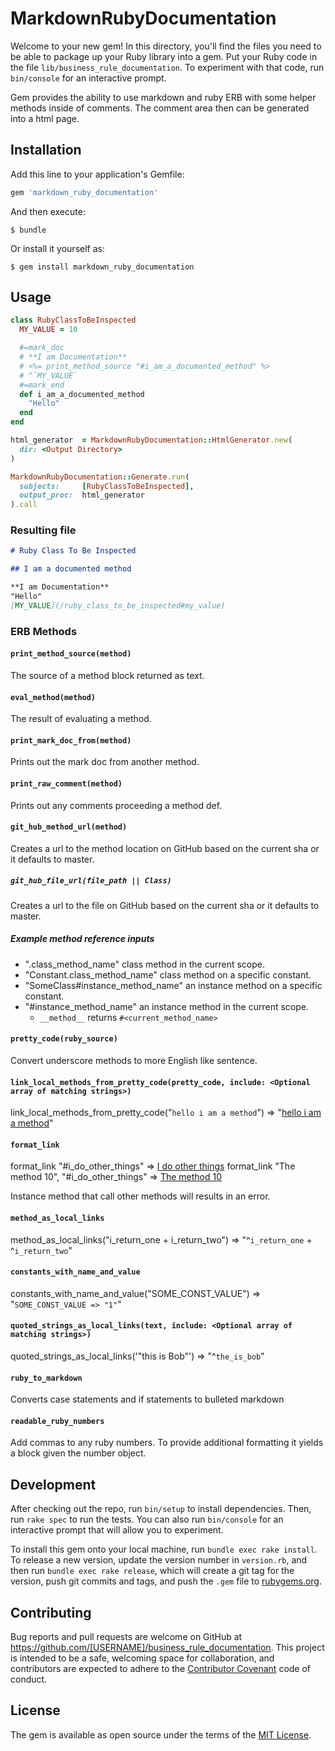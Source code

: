 # MarkdownRubyDocumentation

Welcome to your new gem! In this directory, you'll find the files you need to be able to package up your Ruby library into a gem. Put your Ruby code in the file `lib/business_rule_documentation`. To experiment with that code, run `bin/console` for an interactive prompt.

Gem provides the ability to use markdown and ruby ERB with some helper methods inside of comments. The comment area then can be generated into a html page.

## Installation

Add this line to your application's Gemfile:

```ruby
gem 'markdown_ruby_documentation'
```

And then execute:

    $ bundle

Or install it yourself as:

    $ gem install markdown_ruby_documentation

## Usage

```ruby
class RubyClassToBeInspected
  MY_VALUE = 10

  #=mark_doc
  # **I am Documentation**
  # <%= print_method_source "#i_am_a_documented_method" %>
  # ^`MY_VALUE`
  #=mark_end
  def i_am_a_documented_method
    "Hello"
  end
end

html_generator  = MarkdownRubyDocumentation::HtmlGenerator.new(
  dir: <Output Directory>
)

MarkdownRubyDocumentation::Generate.run(
  subjects:     [RubyClassToBeInspected], 
  output_proc:  html_generator
).call
```

### Resulting file

```markdown
# Ruby Class To Be Inspected

## I am a documented method

**I am Documentation**
"Hello"
[MY_VALUE](/ruby_class_to_be_inspected#my_value)

```

### ERB Methods

#### `print_method_source(method)`
The source of a method block returned as text.

#### `eval_method(method)`
The result of evaluating a method.

#### `print_mark_doc_from(method)`
Prints out the mark doc from another method.

#### `print_raw_comment(method)`
Prints out any comments proceeding a method def.

#### `git_hub_method_url(method)`
Creates a url to the method location on GitHub based on the current sha or it defaults to master.

##### `git_hub_file_url(file_path || Class)`
Creates a url to the file on GitHub based on the current sha or it defaults to master.


##### Example method reference inputs

* ".class_method_name" class method in the current scope.
* "Constant.class_method_name" class method on a specific constant.
* "SomeClass#instance_method_name" an instance method on a specific constant.
* "#instance_method_name" an instance method in the current scope.
    * `__method__` returns `#<current_method_name>`

#### `pretty_code(ruby_source)`
Convert underscore methods to more English like sentence.

#### `link_local_methods_from_pretty_code(pretty_code, include: <Optional array of matching strings>)`
link_local_methods_from_pretty_code("`hello i am a method`") => "[hello i am a method](#hello-i-am-a-method)"

#### `format_link`
format_link "#i_do_other_things" => [I do other things](#i-do-other-things)
format_link "The method 10", "#i_do_other_things" => [The method 10](#i-do-other-things)

Instance method that call other methods will results in an error.

#### `method_as_local_links`
method_as_local_links("i_return_one + i_return_two") => "^`i_return_one` + ^`i_return_two`"

#### `constants_with_name_and_value`
constants_with_name_and_value("SOME_CONST_VALUE") => "`SOME_CONST_VALUE => "1"`"

#### `quoted_strings_as_local_links(text, include: <Optional array of matching strings>)`
quoted_strings_as_local_links('"this is Bob"') => "^`the_is_bob`"

#### `ruby_to_markdown`
Converts case statements and if statements to bulleted markdown

#### `readable_ruby_numbers`
Add commas to any ruby numbers. To provide additional formatting it yields a block given the number object.

## Development

After checking out the repo, run `bin/setup` to install dependencies. Then, run `rake spec` to run the tests. You can also run `bin/console` for an interactive prompt that will allow you to experiment.

To install this gem onto your local machine, run `bundle exec rake install`. To release a new version, update the version number in `version.rb`, and then run `bundle exec rake release`, which will create a git tag for the version, push git commits and tags, and push the `.gem` file to [rubygems.org](https://rubygems.org).

## Contributing

Bug reports and pull requests are welcome on GitHub at https://github.com/[USERNAME]/business_rule_documentation. This project is intended to be a safe, welcoming space for collaboration, and contributors are expected to adhere to the [Contributor Covenant](contributor-covenant.org) code of conduct.


## License

The gem is available as open source under the terms of the [MIT License](http://opensource.org/licenses/MIT).

